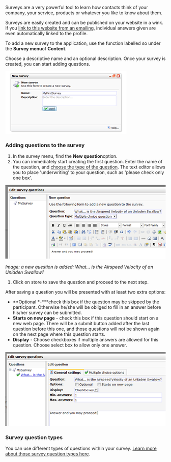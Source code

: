 Surveys are a very powerful tool to learn how contacts think of your
company, your service, products or whatever you like to know about them.

Surveys are easily created and can be published on your website in a
wink. If you [link to this website from an
emailing](./linking-to-your-website-from-an-emailing),
individual answers given are even automatically linked to the profile.

To add a new survey to the application, use the function labelled so
under the **Survey menu**of **Content**.

Choose a descriptive name and an optional description. Once your survey
is created, you can start adding questions.

![New survey dialog](images/createnewsurvey.png)

### Adding questions to the survey

1.  In the survey menu, find the **New question**option.
2.  You can immediately start creating the first question. Enter the
    name of the question, and [choose the type of the
    question](./survey-question-types-and-their-options).
    The text editor allows you to place 'underwriting' to your question,
    such as 'please check only one box'.

![New question](images/newquestion.png)

*Image: a new question is added: What... is the Airspeed Velocity of an
Unladen Swallow?*

1.  Click on store to save the question and proceed to the next step.

After saving a question you will be presented with at least two extra
options:

-   **Optional *-***check this box if the question may be skipped by the
    participant. Otherwise he/she will be obliged to fill in an answer
    before his/her survey can be submitted.
-   **Starts on new page** - check this box if this question should
    start on a new web page. There will be a submit button added after
    the last question before this one, and those questions will not be
    shown again on the next page where this question starts.
-   **Display** - Choose checkboxes if multiple answers are allowed for
    this question. Choose select box to allow only one answer.

![Extra options](images/extraoptions.png)

### Survey question types

You can use different types of questions within your survey. [Learn more
about those survey question types
here](./survey-question-types-and-their-options).
